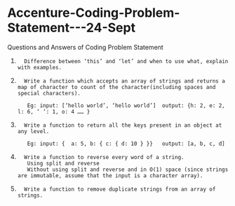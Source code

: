 # Accenture-Coding-Problem-Statement---24-Sept
Questions and Answers of Coding Problem Statement

1.       Difference between ‘this’ and ‘let’ and when to use what, explain with examples.

2.       Write a function which accepts an array of strings and returns a map of character to count of the character(including spaces and special characters).

          Eg: input: [‘hello world’, ‘hello world’]  output: {h: 2, e: 2, l: 6, ‘ ‘: 1, o: 4 …… }

3.       Write a function to return all the keys present in an object at any level.

          Eg: input: {  a: 5, b: { c: { d: 10 } }}   output: [a, b, c, d]

4.       Write a function to reverse every word of a string.
          Using split and reverse
          Without using split and reverse and in O(1) space (since strings are immutable, assume that the input is a character array).

5.       Write a function to remove duplicate strings from an array of strings.
